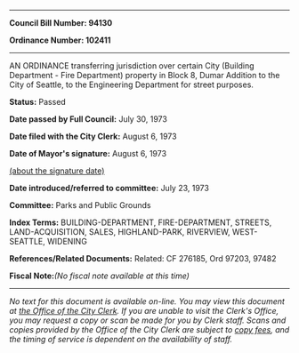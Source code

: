 

********

**Council Bill Number: 94130**
   
**Ordinance Number: 102411**
********

 AN ORDINANCE transferring jurisdiction over certain City (Building Department - Fire Department) property in Block 8, Dumar Addition to the City of Seattle, to the Engineering Department for street purposes.

**Status:** Passed
   
**Date passed by Full Council:** July 30, 1973
   
**Date filed with the City Clerk:** August 6, 1973
   
**Date of Mayor's signature:** August 6, 1973
   
[(about the signature date)](/~public/approvaldate.htm)
   
   
   
**Date introduced/referred to committee:** July 23, 1973
   
**Committee:** Parks and Public Grounds
   
   
**Index Terms:** BUILDING-DEPARTMENT, FIRE-DEPARTMENT, STREETS, LAND-ACQUISITION, SALES, HIGHLAND-PARK, RIVERVIEW, WEST-SEATTLE, WIDENING

**References/Related Documents:** Related: CF 276185, Ord 97203, 97482

**Fiscal Note:**_(No fiscal note available at this time)_
********

_No text for this document is available on-line. You may view this document at [the Office of the City Clerk](http://www.seattle.gov/leg/clerk/contactUs.htm). If you are unable to visit the Clerk's Office, you may request a copy or scan be made for you by Clerk staff. Scans and copies provided by the Office of the City Clerk are subject to [copy fees](http://clerk.seattle.gov/~public/clerkfees.htm), and the timing of service is dependent on the availability of staff._

